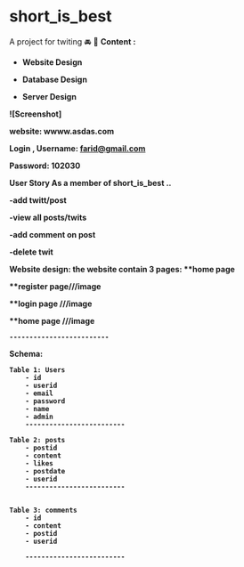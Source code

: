 # short_is_best

A project for twiting :oncoming_automobile:	:seedling:
<b>Content<b> :
- Website Design
 
- Database Design

- Server Design

![Screenshot] 


<b>website<b>:  wwww.asdas.com


<b>Login<b> ,
Username: farid@gmail.com
  
Password: 102030

<b>User Story<b>
As a member of short_is_best ..

-add twitt/post

-view all posts/twits

-add comment on post

-delete twit



<b>Website design<b>:
the website contain 3 pages:
**home page

**register page///image 

**login page ///image

**home page ///image

	-------------------------
Schema:
```
Table 1: Users
	- id
	- userid
	- email
	- password
	- name
	- admin
	-------------------------

Table 2: posts
	- postid
	- content
	- likes
	- postdate
	- userid
	-------------------------
  

Table 3: comments
	- id
	- content
	- postid
	- userid

	-------------------------


